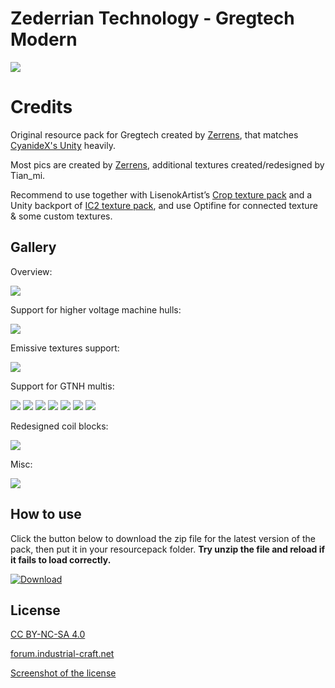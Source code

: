 # Zederrian Technology - Gregtech Modern

![]( https://ftp.bmp.ovh/imgs/2020/10/6289f5d008844c8a.png )

# Credits

Original resource pack for Gregtech created by [Zerrens](https://forum.industrial-craft.net/core/user/12229-zerrens/), that matches [CyanideX's Unity](https://www.curseforge.com/minecraft/texture-packs/unity ) heavily.

Most pics are created by [Zerrens](https://forum.industrial-craft.net/core/user/12229-zerrens/), additional textures created/redesigned by Tian_mi.

Recommend to use together with LisenokArtist’s [Crop texture pack](https://github.com/LisenokArtist/GT5_crop_texturepack) and a Unity backport of [IC2 texture pack](https://www.curseforge.com/minecraft/texture-packs/unity-ic2-1-7-10-backport), and use Optifine for connected texture & some custom textures.

## Gallery

Overview:

![](https://s3.bmp.ovh/imgs/2023/07/26/77f7715b509c72b3.png)

Support for higher voltage machine hulls:

![](https://s3.bmp.ovh/imgs/2023/07/26/51dc77dfdd99876d.png)

Emissive textures support:

![](https://s3.bmp.ovh/imgs/2023/07/26/59b805f3967cce87.png)

Support for GTNH multis:

![](https://s3.bmp.ovh/imgs/2023/07/26/d60a97a1ba66fe02.png)
![](https://s3.bmp.ovh/imgs/2023/07/26/f5b4064c0f924bb2.png)
![](https://s3.bmp.ovh/imgs/2023/07/26/826ef7f025c9e2e4.png)
![](https://s3.bmp.ovh/imgs/2023/07/26/4a3f3b5123419db0.png)
![](https://s3.bmp.ovh/imgs/2023/07/26/48a1f1cc40b345f9.png)
![](https://s3.bmp.ovh/imgs/2023/07/26/378d399b2a1d129d.png)
![](https://s3.bmp.ovh/imgs/2023/07/26/0cf028a935cb75c8.png)

Redesigned coil blocks:

![](https://s3.bmp.ovh/imgs/2023/07/26/e66061c304b56722.png)

Misc:

![](https://s3.bmp.ovh/imgs/2023/07/26/e3326248f8c9344b.gif)


## How to use

Click the button below to download the zip file for the latest version of the pack, then put it in your resourcepack folder. **Try unzip the file and reload if it fails to load correctly.**

[![Download](https://img.shields.io/badge/download-latest-blue.svg)](https://github.com/MCTian-mi/Zederrian-Technology-GT5U/archive/refs/heads/master.zip)

## License

[CC BY-NC-SA 4.0](http://creativecommons.org/licenses/by-nc-sa/4.0/deed.en)

[forum.industrial-craft.net](https://forum.industrial-craft.net/thread/11192-16x-ic2-gt5u-6-ae2-more-zederrian-technology-1-4-0/?postID=177688&highlight=zederrian#post177688)

[Screenshot of the license](https://i.imgur.com/3QeuL49.png)
